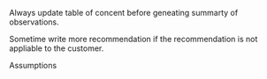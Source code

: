 



Always update table of concent before geneating summarty of observations.

Sometime write more recommendation if the recommendation is not appliable to the customer. 


Assumptions